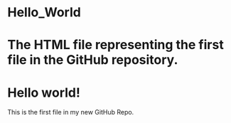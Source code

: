 # Hello_World
# The HTML file representing the first file in the GitHub repository.
<!DOCTYPE html>
<html>
<head>
<title>Hello World!</title>
<link rel="stylesheet" href="bluestyle.css">
</head>
<body>

<h1>Hello world!</h1>
<p>This is the first file in my new GitHub Repo.</p>

</body>
</html>
